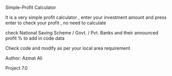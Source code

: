 Simple-Profit Calculator

It is a very simple profit calculator , enter your investment amount and press enter to check your profit , no need to calculate

check National Saving Scheme / Govt. / Pvt. Banks and their announced profit % to add in code data

Check code and modify as per your local area requirement

Author: Azmat Ali

Project 7.0
